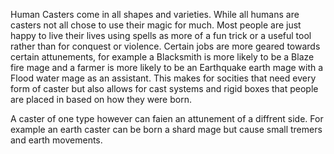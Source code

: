 Human Casters come in all shapes and varieties. While all humans are casters not all chose to use their magic for much. Most people are just happy to live their lives using spells as more of a fun trick or a useful tool rather than for conquest or violence. Certain jobs are more geared towards certain attunements, for example a Blacksmith is more likely to be a Blaze fire mage and a farmer is more likely to be an Earthquake earth mage with a Flood water mage as an assistant. This makes for socities that need every form of caster but also allows for cast systems and rigid boxes that people are placed in based on how they were born.

A caster of one type however can faien an attunement of a diffrent side. For example an earth caster can be born a shard mage but cause small tremers and earth movements. 